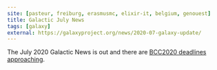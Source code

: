 ```yaml
---
site: [pasteur, freiburg, erasmusmc, elixir-it, belgium, genouest]
title: Galactic July News
tags: [galaxy]
external: https://galaxyproject.org/news/2020-07-galaxy-update/
---
```


The July 2020 Galactic News is out and there are [BCC2020 deadlines approaching](https://galaxyproject.org/news/2020-07-galaxy-update/#bcc2020-starts-july-17).
